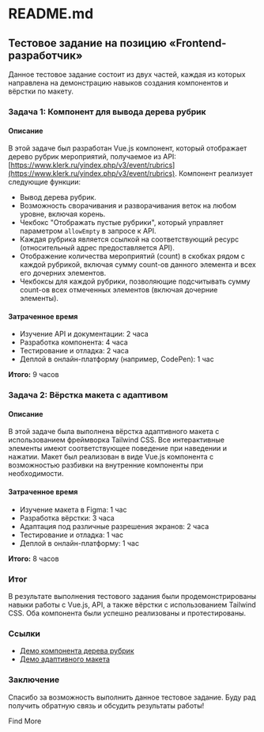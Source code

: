 # README.md

## Тестовое задание на позицию «Frontend-разработчик»

Данное тестовое задание состоит из двух частей, каждая из которых направлена на демонстрацию навыков создания компонентов и вёрстки по макету. 

### Задача 1: Компонент для вывода дерева рубрик

#### Описание

В этой задаче был разработан Vue.js компонент, который отображает дерево рубрик мероприятий, получаемое из API: [https://www.klerk.ru/yindex.php/v3/event/rubrics](https://www.klerk.ru/yindex.php/v3/event/rubrics). Компонент реализует следующие функции:

- Вывод дерева рубрик.
- Возможность сворачивания и разворачивания веток на любом уровне, включая корень.
- Чекбокс "Отображать пустые рубрики", который управляет параметром `allowEmpty` в запросе к API.
- Каждая рубрика является ссылкой на соответствующий ресурс (относительный адрес предоставляется API).
- Отображение количества мероприятий (count) в скобках рядом с каждой рубрикой, включая сумму count-ов данного элемента и всех его дочерних элементов.
- Чекбоксы для каждой рубрики, позволяющие подсчитывать сумму count-ов всех отмеченных элементов (включая дочерние элементы).

#### Затраченное время

- Изучение API и документации: 2 часа
- Разработка компонента: 4 часа
- Тестирование и отладка: 2 часа
- Деплой в онлайн-платформу (например, CodePen): 1 час

**Итого:** 9 часов

### Задача 2: Вёрстка макета с адаптивом

#### Описание

В этой задаче была выполнена вёрстка адаптивного макета с использованием фреймворка Tailwind CSS. Все интерактивные элементы имеют соответствующее поведение при наведении и нажатии. Макет был реализован в виде Vue.js компонента с возможностью разбивки на внутренние компоненты при необходимости.

#### Затраченное время

- Изучение макета в Figma: 1 час
- Разработка вёрстки: 3 часа
- Адаптация под различные разрешения экранов: 2 часа
- Тестирование и отладка: 1 час
- Деплой в онлайн-платформу: 1 час

**Итого:** 8 часов

### Итог

В результате выполнения тестового задания были продемонстрированы навыки работы с Vue.js, API, а также вёрстки с использованием Tailwind CSS. Оба компонента были успешно реализованы и протестированы.

### Ссылки

- [Демо компонента дерева рубрик](http://79.137.203.218:3000/task-1)
- [Демо адаптивного макета]([ссылка_на_ваш_демо_проект](http://79.137.203.218:3000/task-2))

### Заключение

Спасибо за возможность выполнить данное тестовое задание. Буду рад получить обратную связь и обсудить результаты работы!

Find More
